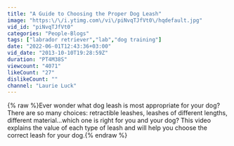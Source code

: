```yaml
---
title: "A Guide to Choosing the Proper Dog Leash"
image: "https:\/\/i.ytimg.com\/vi\/piNvqTJfVt0\/hqdefault.jpg"
vid_id: "piNvqTJfVt0"
categories: "People-Blogs"
tags: ["labrador retriever","lab","dog training"]
date: "2022-06-01T12:43:36+03:00"
vid_date: "2013-10-10T19:28:59Z"
duration: "PT4M38S"
viewcount: "4071"
likeCount: "27"
dislikeCount: ""
channel: "Laurie Luck"
---
```

{% raw %}Ever wonder what dog leash is most appropriate for your dog? There are so many choices: retractible leashes, leashes of different lengths, different material...which one is right for you and your dog? This video explains the value of each type of leash and will help you choose the correct leash for your dog.{% endraw %}
